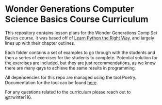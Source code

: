 # Wonder Generations Computer Science Basics Course Curriculum

This repository contains lesson plans for the Wonder Generations Comp Sci Basics course.
It was based off of [Learn Python the Right Way](https://learnpythontherightway.com/), and largely lines up with their chapter outlines.

Each folder contains a set of examples to go through with the students and then a series of exercises for the students to complete. Potential solution for the exercises are included, but they are just recommendations,
as we know there are many qays to achieve the same results in programming.

All dependencies for this repo are managed using the tool Poetry. Documentation for the tool can be found [here](https://python-poetry.org/docs/).

For any questions related to the curriculum please reach out to @trwinter116.
